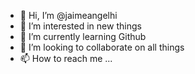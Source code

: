- 👋 Hi, I’m @jaimeangelhi
- 👀 I’m interested in new things
- 🌱 I’m currently learning Github
- 💞️ I’m looking to collaborate on all things
- 📫 How to reach me ...

<!---
jaimeangelhi/jaimeangelhi is a ✨ special ✨ repository because its `README.md` (this file) appears on your GitHub profile.
You can click the Preview link to take a look at your changes.
--->
